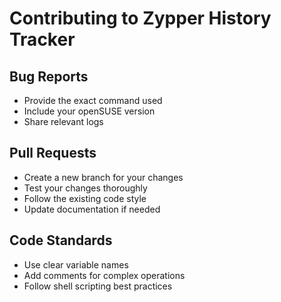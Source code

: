 # Contributing to Zypper History Tracker

## Bug Reports
- Provide the exact command used
- Include your openSUSE version
- Share relevant logs

## Pull Requests
- Create a new branch for your changes
- Test your changes thoroughly
- Follow the existing code style
- Update documentation if needed

## Code Standards
- Use clear variable names
- Add comments for complex operations
- Follow shell scripting best practices
